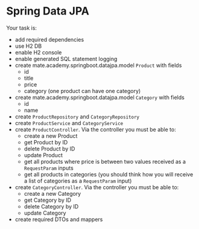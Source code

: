 # Spring Data JPA

Your task is:
- add required dependencies
- use H2 DB
- enable H2 console
- enable generated SQL statement logging
- create mate.academy.springboot.datajpa.model `Product` with fields
    - id
    - title
    - price
    - category (one product can have one category)
- create mate.academy.springboot.datajpa.model `Category` with fields
    - id
    - name
- create `ProductRepository` and `CategoryRepository`
- create `ProductService` and `CategoryService`
- create `ProductController`. Via the controller you must be able to:
    - create a new Product
    - get Product by ID
    - delete Product by ID
    - update Product
    - get all products where price is between two values received as a `RequestParam` inputs
    - get all products in categories 
        (you should think how you will receive a list of categories as a `RequestParam` input)
- create `CategoryController`. Via the controller you must be able to:
    - create a new Category
    - get Category by ID
    - delete Category by ID
    - update Category
- create required DTOs and mappers
